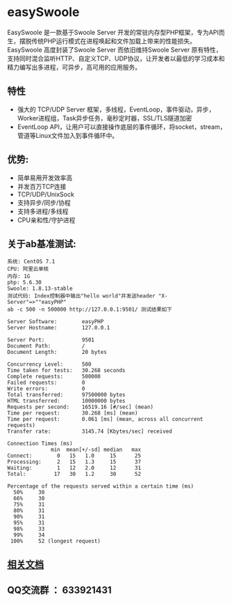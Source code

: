# easySwoole
EasySwoole 是一款基于Swoole Server 开发的常驻内存型PHP框架，专为API而生，摆脱传统PHP运行模式在进程唤起和文件加载上带来的性能损失。EasySwoole 高度封装了Swoole Server 而依旧维持Swoole Server 原有特性，支持同时混合监听HTTP、自定义TCP、UDP协议，让开发者以最低的学习成本和精力编写出多进程，可异步，高可用的应用服务。 

## 特性

- 强大的 TCP/UDP Server 框架，多线程，EventLoop，事件驱动，异步，Worker进程组，Task异步任务，毫秒定时器，SSL/TLS隧道加密
- EventLoop API，让用户可以直接操作底层的事件循环，将socket，stream，管道等Linux文件加入到事件循环中。

## 优势:

- 简单易用开发效率高
- 并发百万TCP连接
- TCP/UDP/UnixSock
- 支持异步/同步/协程
- 支持多进程/多线程
- CPU亲和性/守护进程

## 关于ab基准测试:

    系统: CentOS 7.1
    CPU: 阿里云单核
    内存: 1G
    php: 5.6.30
    Swoole: 1.8.13-stable
    测试代码: Index控制器中输出"hello world"并发送header "X-Server"=>""easyPHP"
    ab -c 500 -n 500000 http://127.0.0.1:9501/ 测试结果如下

    Server Software:        easyPHP
    Server Hostname:        127.0.0.1
    
    Server Port:            9501
    Document Path:          /
    Document Length:        20 bytes
    
    Concurrency Level:      500
    Time taken for tests:   30.268 seconds
    Complete requests:      500000
    Failed requests:        0
    Write errors:           0
    Total transferred:      97500000 bytes
    HTML transferred:       10000000 bytes
    Requests per second:    16519.16 [#/sec] (mean)
    Time per request:       30.268 [ms] (mean)
    Time per request:       0.061 [ms] (mean, across all concurrent requests)
    Transfer rate:          3145.74 [Kbytes/sec] received
    
    Connection Times (ms)
                  min  mean[+/-sd] median   max
    Connect:        0   15   1.0     15      25
    Processing:     2   15   1.3     15      37
    Waiting:        1   12   2.0     12      31
    Total:         17   30   1.2     30      52
    
    Percentage of the requests served within a certain time (ms)
      50%     30
      66%     30
      75%     31
      80%     31
      90%     31
      95%     31
      98%     33
      99%     34
     100%     52 (longest request)
     
## [相关文档](http://easyswoole.com/)

## QQ交流群 ： 633921431
